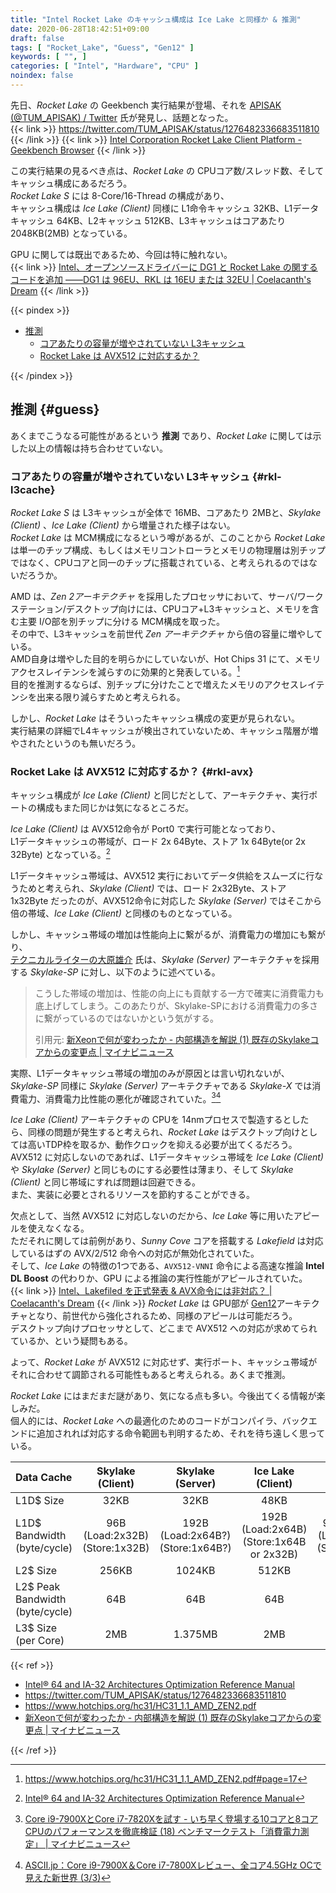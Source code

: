 ```yaml
---
title: "Intel Rocket Lake のキャッシュ構成は Ice Lake と同様か & 推測"
date: 2020-06-28T18:42:51+09:00
draft: false
tags: [ "Rocket_Lake", "Guess", "Gen12" ]
keywords: [ "", ]
categories: [ "Intel", "Hardware", "CPU" ]
noindex: false
---
```


先日、*Rocket Lake* の Geekbench 実行結果が登場、それを [APISAK (@TUM_APISAK) / Twitter](https://twitter.com/TUM_APISAK) 氏が発見し、話題となった。  
{{< link >}} <https://twitter.com/TUM_APISAK/status/1276482336683511810> {{< /link >}}
{{< link >}} [Intel Corporation Rocket Lake Client Platform - Geekbench Browser](https://browser.geekbench.com/v5/compute/1124595) {{< /link >}}

この実行結果の見るべき点は、*Rocket Lake* の CPUコア数/スレッド数、そしてキャッシュ構成にあるだろう。  
*Rocket Lake S* には 8-Core/16-Thread の構成があり、  
キャッシュ構成は *Ice Lake (Client)* 同様に L1命令キャッシュ 32KB、L1データキャッシュ 64KB、L2キャッシュ 512KB、L3キャッシュはコアあたり 2048KB(2MB) となっている。  

GPU に関しては既出であるため、今回は特に触れない。  
{{< link >}} [Intel、オープンソースドライバーに DG1 と Rocket Lake の関するコードを追加 ――DG1 は 96EU、RKL は 16EU または 32EU | Coelacanth's Dream](/posts/2020/05/08/intel-add-dg1-rkl-oss-driver/) {{< /link >}}

{{< pindex >}}

 * [推測](#guess)
   * [コアあたりの容量が増やされていない L3キャッシュ](#rkl-l3cache)
   * [Rocket Lake は AVX512 に対応するか？](#rkl-avx)

{{< /pindex >}}

## 推測 {#guess}
あくまでこうなる可能性があるという **推測** であり、*Rocket Lake* に関しては示した以上の情報は持ち合わせていない。  

### コアあたりの容量が増やされていない L3キャッシュ {#rkl-l3cache}

*Rocket Lake S* は L3キャッシュが全体で 16MB、コアあたり 2MBと、*Skylake (Client)* 、*Ice Lake (Client)* から増量された様子はない。  
*Rocket Lake* は MCM構成になるという噂があるが、このことから *Rocket Lake* は単一のチップ構成、もしくはメモリコントローラとメモリの物理層は別チップではなく、CPUコアと同一のチップに搭載されている、と考えられるのではないだろうか。  

AMD は、*Zen 2アーキテクチャ* を採用したプロセッサにおいて、サーバ/ワークステーション/デスクトップ向けには、CPUコア+L3キャッシュと、メモリを含む主要 I/O部を別チップに分ける MCM構成を取った。  
その中で、L3キャッシュを前世代 *Zen アーキテクチャ* から倍の容量に増やしている。  
AMD自身は増やした目的を明らかにしていないが、Hot Chips 31 にて、メモリアクセスレイテンシを減らすのに効果的と発表している。[^hc31-amd-zen2]  
目的を推測するならば、別チップに分けたことで増えたメモリのアクセスレイテンシを出来る限り減らすためと考えられる。  

[^hc31-amd-zen2]: <https://www.hotchips.org/hc31/HC31_1.1_AMD_ZEN2.pdf#page=17>

しかし、*Rocket Lake* はそういったキャッシュ構成の変更が見られない。  
実行結果の詳細でL4キャッシュが検出されていないため、キャッシュ階層が増やされたというのも無いだろう。  

### Rocket Lake は AVX512 に対応するか？ {#rkl-avx}

キャッシュ構成が *Ice Lake (Client)* と同じだとして、アーキテクチャ、実行ポートの構成もまた同じかは気になるところだ。  

*Ice Lake (Client)* は AVX512命令が Port0 で実行可能となっており、  
L1データキャッシュの帯域が、ロード 2x 64Byte、ストア 1x 64Byte(or 2x 32Byte) となっている。[^icl-arch]  

[^icl-arch]: [Intel® 64 and IA-32 Architectures Optimization Reference Manual](https://software.intel.com/content/www/us/en/develop/download/intel-64-and-ia-32-architectures-optimization-reference-manual.html)

L1データキャッシュ帯域は、AVX512 実行においてデータ供給をスムーズに行なうためと考えられ、*Skylake (Client)* では、ロード 2x32Byte、ストア 1x32Byte だったのが、AVX512命令に対応した *Skylake (Server)* ではそこから倍の帯域、*Ice Lake (Client)* と同様のものとなっている。  

しかし、キャッシュ帯域の増加は性能向上に繋がるが、消費電力の増加にも繋がり、  
[テクニカルライターの大原雄介](http://yusuke-ohara.com/) 氏は、*Skylake (Server)* アーキテクチャを採用する *Skylake-SP* に対し、以下のように述べている。  

 > こうした帯域の増加は、性能の向上にも貢献する一方で確実に消費電力も底上げしてしまう。このあたりが、Skylake-SPにおける消費電力の多さに繋がっているのではないかという気がする。
 >
 > 引用元: [新Xeonで何が変わったか - 内部構造を解説 (1) 既存のSkylakeコアからの変更点 | マイナビニュース](https://news.mynavi.jp/article/20170725-xeon/)

実際、L1データキャッシュ帯域の増加のみが原因とは言い切れないが、*Skylake-SP* 同様に *Skylake (Server)* アーキテクチャである *Skylake-X* では消費電力、消費電力比性能の悪化が確認されていた。[^sky-x-1][^sky-x-2]  

[^sky-x-1]: [Core i9-7900XとCore i7-7820Xを試す - いち早く登場する10コアと8コアCPUのパフォーマンスを徹底検証 (18) ベンチマークテスト「消費電力測定」 | マイナビニュース](https://news.mynavi.jp/article/20170710-corex/18)
[^sky-x-2]: [ASCII.jp：Core i9-7900X＆Core i7-7800Xレビュー、全コア4.5GHz OCで見えた新世界 (3/3)](https://ascii.jp/elem/000/001/514/1514627/3/)

*Ice Lake (Client)* アーキテクチャの CPUを 14nmプロセスで製造するとしたら、同様の問題が発生すると考えられ、*Rocket Lake* はデスクトップ向けとしては高いTDP枠を取るか、動作クロックを抑える必要が出てくるだろう。  
AVX512 に対応しないのであれば、L1データキャッシュ帯域を *Ice Lake (Client)* や *Skylake (Server)* と同じものにする必要性は薄まり、そして *Skylake (Client)* と同じ帯域にすれば問題は回避できる。  
また、実装に必要とされるリソースを節約することができる。  

欠点として、当然 AVX512 に対応しないのだから、*Ice Lake* 等に用いたアピールを使えなくなる。  
ただそれに関しては前例があり、*Sunny Cove* コアを搭載する *Lakefield* は対応しているはずの AVX/2/512 命令への対応が無効化されていた。  
そして、*Ice Lake* の特徴の1つである、`AVX512-VNNI` 命令による高速な推論 **Intel DL Boost** の代わりか、GPU による推論の実行性能がアピールされていた。  
{{< link >}} [Intel、Lakefiled を正式発表 & AVX命令には非対応？ | Coelacanth's Dream](/posts/2020/06/13/intel-lakefiled-without-avx/) {{< /link >}}
*Rocket Lake* は GPU部が [Gen12](/tags/gen12)アーキテクチャとなり、前世代から強化されるため、同様のアピールは可能だろう。  
デスクトップ向けプロセッサとして、どこまで AVX512 への対応が求めてられているか、という疑問もある。  

よって、*Rocket Lake* が AVX512 に対応せず、実行ポート、キャッシュ帯域がそれに合わせて調節される可能性もあると考えられる。あくまで推測。  

*Rocket Lake* にはまだまだ謎があり、気になる点も多い。今後出てくる情報が楽しみだ。  
個人的には、*Rocket Lake* への最適化のためのコードがコンパイラ、バックエンドに追加されれば対応する命令範囲も判明するため、それを待ち遠しく思っている。  

| Data Cache | Skylake (Client) | Skylake (Server) | Ice Lake (Client) | Rocket Lake |
| :-- | :--: | :--: | :--: | :--: |
| L1D$ Size | 32KB | 32KB | 48KB | 48KB |
| L1D$ Bandwidth<br>(byte/cycle) | 96B<br>(Load:2x32B)<br>(Store:1x32B) | 192B<br>(Load:2x64B?)<br>(Store:1x64B?) | 192B<br>(Load:2x64B)<br>(Store:1x64B or 2x32B) | 96B??(guess)<br>(Load:2x32B??)<br>(Store:1x32B??) |
| L2$ Size | 256KB | 1024KB | 512KB | 512KB |
| L2$ Peak Bandwidth (byte/cycle) | 64B | 64B | 64B | 64B? |
| L3$ Size (per Core) | 2MB | 1.375MB | 2MB | 2MB |

{{< ref >}}

 * [Intel® 64 and IA-32 Architectures Optimization Reference Manual](https://software.intel.com/content/www/us/en/develop/download/intel-64-and-ia-32-architectures-optimization-reference-manual.html)
 * <https://twitter.com/TUM_APISAK/status/1276482336683511810>
 * <https://www.hotchips.org/hc31/HC31_1.1_AMD_ZEN2.pdf>
 * [新Xeonで何が変わったか - 内部構造を解説 (1) 既存のSkylakeコアからの変更点 | マイナビニュース](https://news.mynavi.jp/article/20170725-xeon/)

{{< /ref >}}
